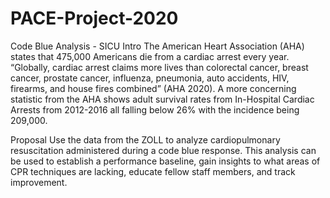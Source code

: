 # PACE-Project-2020
Code Blue Analysis - SICU
Intro
The American Heart Association (AHA) states that 475,000 Americans die from a cardiac arrest every year. “Globally,
cardiac arrest claims more lives than colorectal cancer, breast cancer, prostate cancer, influenza, pneumonia, auto
accidents, HIV, firearms, and house fires combined” (AHA 2020). A more concerning statistic from the AHA shows adult
survival rates from In-Hospital Cardiac Arrests from 2012-2016 all falling below 26% with the incidence being 209,000.

Proposal
Use the data from the ZOLL to analyze cardiopulmonary resuscitation administered during a code blue response. This
analysis can be used to establish a performance baseline, gain insights to what areas of CPR techniques are lacking,
educate fellow staff members, and track improvement.
